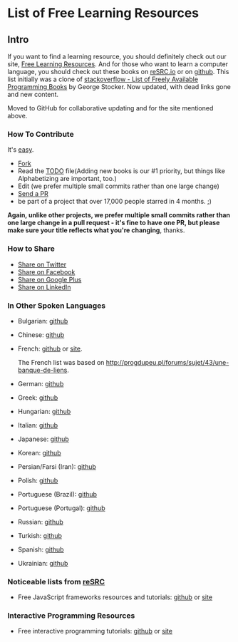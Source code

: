 List of Free Learning Resources
===

Intro
---

If you want to find a learning resource, you should definitely check out our site, [Free Learning Resources](http://resrc.io).
And for those who want to learn a computer language, you should check out these books on [reSRC.io](http://resrc.io/list/10/list-of-free-programming-books/) or on [github](/free-programming-books.md).
This list initially was a clone of [stackoverflow - List of Freely Available Programming Books](http://stackoverflow.com/questions/194812/list-of-freely-available-programming-books/392926#392926) by George Stocker. Now updated, with dead links gone and new content.

Moved to GitHub for collaborative updating and for the site mentioned above.


### How To Contribute
It's [easy](https://github.com/vhf/free-programming-books/wiki/Contribution).
- [Fork](https://help.github.com/articles/fork-a-repo)
- Read the [TODO](/TODO.md) file(Adding new books is our #1 priority, but things like Alphabetizing are important, too.)
- Edit (we prefer multiple small commits rather than one large change)
- [Send a PR](https://help.github.com/articles/using-pull-requests)
- be part of a project that over 17,000 people starred in 4 months. ;)

**Again, unlike other projects, we prefer multiple small commits rather than one large change in a pull request - it's fine to have one PR, but please make sure your title reflects what you're changing**, thanks.

### How to Share
+ [Share on Twitter](http://twitter.com/home?status=https://github.com/vhf/free-programming-books%0AFree%20Programming%20Books)
+ [Share on Facebook](http://www.facebook.com/sharer/sharer.php?s=100&p[url]=https://github.com/vhf/free-programming-books&p[images][0]=&p[title]=Free%20Programming%20Books&p[summary]=)
+ [Share on Google Plus](https://plus.google.com/share?url=https://github.com/vhf/free-programming-books)
+ [Share on LinkedIn](http://www.linkedin.com/shareArticle?mini=true&url=https://github.com/vhf/free-programming-books&title=Free%20Programming%20Books&summary=&source=)


### In Other Spoken Languages

+ Bulgarian: [github](/free-programming-books-bg.md)

+ Chinese: [github](/free-programming-books-zh.md)

+ French: [github](/free-programming-books-fr.md) or [site](http://resrc.io/list/33/livres-gratuits-sur-la-programmation/).

    The French list was based on <http://progdupeu.pl/forums/sujet/43/une-banque-de-liens>.

+ German: [github](/free-programming-books-de.md)

+ Greek: [github](/free-programming-books-gr.md)

+ Hungarian: [github](/free-programming-books-hu.md)

+ Italian: [github](/free-programming-books-it.md)

+ Japanese: [github](/free-programming-books-ja.md)

+ Korean: [github](/free-programming-books-ko.md)

+ Persian/Farsi (Iran): [github](/free-programming-books-fa_IR.md)

+ Polish: [github](/free-programming-books-pl.md)

+ Portuguese (Brazil): [github](/free-programming-books-pt_BR.md)

+ Portuguese (Portugal): [github](/free-programming-books-pt_PT.md)

+ Russian: [github](/free-programming-books-ru.md)

+ Turkish: [github](/free-programming-books-tr.md)

+ Spanish: [github](/free-programming-books-es.md)

+ Ukrainian: [github](/free-programming-books-ua.md)

### Noticeable lists from [reSRC](http://resrc.io/)

+ Free JavaScript frameworks resources and tutorials: [github](/javascript-frameworks-resources.md) or [site](http://resrc.io/list/18/javascript-frameworks/)


### Interactive Programming Resources

+ Free interactive programming tutorials: [github](/free-programming-interactive-tutorials-en.md) or [site](http://resrc.io/list/217/programming-interactive-tutorials/)
